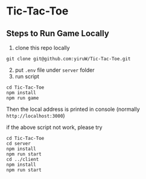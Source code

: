 # Tic-Tac-Toe

## Steps to Run Game Locally
1. clone this repo locally
```
git clone git@github.com:yiruW/Tic-Tac-Toe.git
```
2. put `.env` file under `server` folder
3. run script
```
cd Tic-Tac-Toe
npm install
npm run game
```
Then the local address is printed in console (normally `http://localhost:3000`)

if the above script not work, please try
```
cd Tic-Tac-Toe
cd server
npm install
npm run start
cd ../client
npm install
npm run start
```